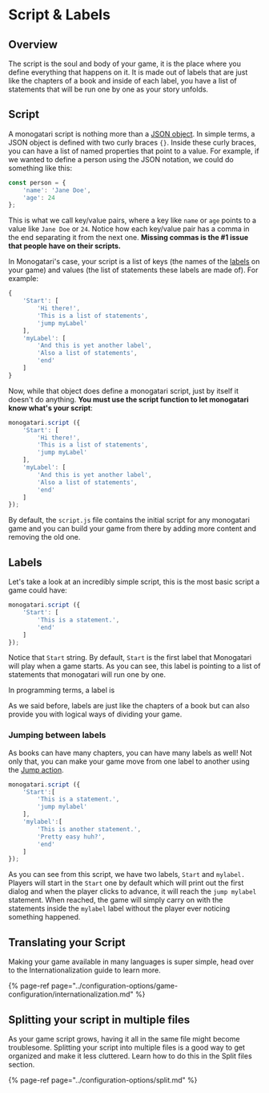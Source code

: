 # Script & Labels

## Overview

The script is the soul and body of your game, it is the place where you define everything that happens on it. It is made out of labels that are just like the chapters of a book and inside of each label, you have a list of statements that will be run one by one as your story unfolds.

## Script

A monogatari script is nothing more than a [JSON object](https://developer.mozilla.org/en-US/docs/Learn/JavaScript/Objects/JSON). In simple terms, a JSON object is defined with two curly braces `{}`. Inside these curly braces, you can have a list of named properties that point to a value. For example, if we wanted to define a person using the JSON notation, we could do something like this:

```javascript
const person = {
    'name': 'Jane Doe',
    'age': 24
};
```

This is what we call key/value pairs, where a key like `name` or `age` points to a value like `Jane Doe` or `24`. Notice how each key/value pair has a comma in the end separating it from the next one. **Missing commas is the \#1 issue that people have on their scripts.**

In Monogatari's case, your script is a list of keys \(the names of the [labels](script-and-labels.md#labels) on your game\) and values \(the list of statements these labels are made of\). For example:

```javascript
{
    'Start': [
        'Hi there!',
        'This is a list of statements',
        'jump myLabel'
    ],
    'myLabel': [
        'And this is yet another label',
        'Also a list of statements',
        'end'
    ]
}
```

Now, while that object does define a monogatari script, just by itself it doesn't do anything. **You must use the script function to let monogatari know what's your script**:

```javascript
monogatari.script ({
    'Start': [
        'Hi there!',
        'This is a list of statements',
        'jump myLabel'
    ],
    'myLabel': [
        'And this is yet another label',
        'Also a list of statements',
        'end'
    ]
});
```

By default, the `script.js` file contains the initial script for any monogatari game and you can build your game from there by adding more content and removing the old one.

## Labels

Let's take a look at an incredibly simple script, this is the most basic script a game could have:

```javascript
monogatari.script ({
    'Start': [
        'This is a statement.',
        'end'
    ]
});
```

Notice that `Start` string. By default, `Start` is the first label that Monogatari will play when a game starts. As you can see, this label is pointing to a list of statements that monogatari will run one by one.

In programming terms, a label is 

As we said before, labels are just like the chapters of a book but can also provide you with logical ways of dividing your game. 

### Jumping between labels

As books can have many chapters, you can have many labels as well! Not only that, you can make your game move from one label to another using the [Jump action](../script-actions/jump.md).

```javascript
monogatari.script ({
    'Start':[
        'This is a statement.',
        'jump mylabel'
    ],
    'mylabel':[
        'This is another statement.',
        'Pretty easy huh?',
        'end'
    ]
});
```

As you can see from this script, we have two labels, `Start` and `mylabel.` Players will start in the `Start` one by default which will print out the first dialog and when the player clicks to advance, it will reach the `jump mylabel` statement. When reached, the game will simply carry on  with the statements inside the `mylabel` label without the player ever noticing something happened.

## Translating your  Script

Making your game available in many languages is super simple, head over to the Internationalization guide to learn more.

{% page-ref page="../configuration-options/game-configuration/internationalization.md" %}

## Splitting your script in multiple files

As your game script grows, having it all in the same file might become troublesome. Splitting your script into multiple files is a good way to get organized and make it less cluttered. Learn how to do this in the Split files section.

{% page-ref page="../configuration-options/split.md" %}



